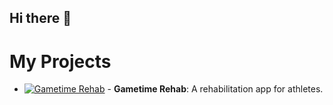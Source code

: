 ## Hi there 👋

<!--
**mrboom192/mrboom192** is a ✨ _special_ ✨ repository because its `README.md` (this file) appears on your GitHub profile.

Here are some ideas to get you started:

- 🔭 I’m currently working on ...
- 🌱 I’m currently learning ...
- 👯 I’m looking to collaborate on ...
- 🤔 I’m looking for help with ...
- 💬 Ask me about ...
- 📫 How to reach me: ...
- 😄 Pronouns: ...
- ⚡ Fun fact: ...
-->

# My Projects

- [![Gametime Rehab](https://github.com/user-attachments/assets/a7b80130-6504-46a8-b21d-92075613f03f)](https://github.com/your-username/GametimeRehab) - **Gametime Rehab**: A rehabilitation app for athletes.
